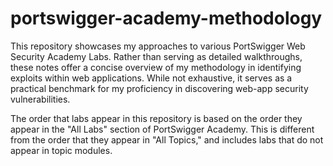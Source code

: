 # portswigger-academy-methodology

This repository showcases my approaches to various PortSwigger Web Security Academy Labs. Rather than serving as detailed walkthroughs, these notes offer a concise overview of my methodology in identifying exploits within web applications. While not exhaustive, it serves as a practical benchmark for my proficiency in discovering web-app security vulnerabilities.

The order that labs appear in this repository is based on the order they appear in the "All Labs" section of PortSwigger Academy. This is different from the order that they appear in "All Topics," and includes labs that do not appear in topic modules.